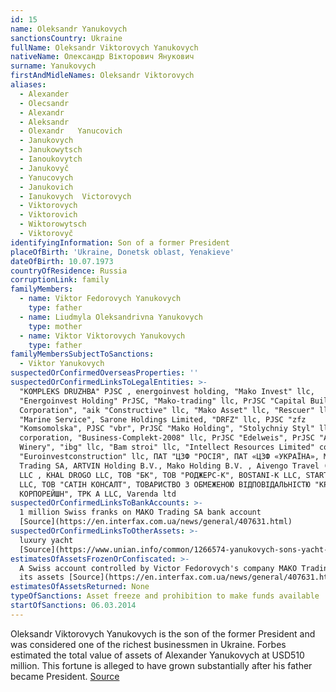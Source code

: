 ```yaml
---
id: 15
name: Oleksandr Yanukovych
sanctionsCountry: Ukraine
fullName: Oleksandr Viktorovych Yanukovych
nativeName: Олександр Вікторович Янукович
surname: Yanukovych
firstAndMidleNames: Oleksandr Viktorovych
aliases:
  - Alexander
  - Olecsandr
  - Alexandr
  - Aleksandr
  - Olexandr   Yanucovich
  - Janukovych
  - Janukowytsch
  - Ianoukovytch
  - Janukovyč
  - Yanucovych
  - Janukovich
  - Ianukovych  Victorovych
  - Viktorovych
  - Viktorovich
  - Wiktorowytsch
  - Viktorovyč
identifyingInformation: Son of a former President
placeOfBirth: 'Ukraine, Donetsk oblast, Yenakieve'
dateOfBirth: 10.07.1973
countryOfResidence: Russia
corruptionLink: family
familyMembers:
  - name: Viktor Fedorovych Yanukovych
    type: father
  - name: Liudmyla Oleksandrivna Yanukovych
    type: mother
  - name: Viktor Viktorovych Yanukovych
    type: father
familyMembersSubjectToSanctions:
  - Viktor Yanukovych
suspectedOrConfirmedOverseasProperties: ''
suspectedOrConfirmedLinksToLegalEntities: >-
  "KOMPLEKS DRUZHBA" PJSC , energoinvest holding, "Mako Invest" llc,
  "Energoinvest Holding" PrJSC, "Mako-trading" llc, PrJSC "Capital Building
  Corporation", "aik "Constructive" llc, "Mako Asset" llc, "Rescuer" llc, PrJSC
  "Marine Service", Sarone Holdings Limited, "DRFZ" llc, PJSC "zfz
  "Komsomolska", PJSC "vbr", PrJSC "Mako Holding", "Stolychniy Styl" llc, "Mako"
  corporation, "Business-Complekt-2008" llc, PrJSC "Edelweis", PrJSC "Artemivsk
  Winery", "ibg" llc, "Bam stroi" llc, "Intellect Resources Limited" company,
  "Euroinvestconstruction" llc, ПАТ "ЦЗФ "РОСІЯ", ПАТ «ЦЗФ «УКРАЇНА», MAKO
  Trading SA, ARTVIN Holding B.V., Mako Holding B.V. , Aivengo Travel (Ivanhoe)
  LLC , KHAL DROGO LLC, ТОВ "БК", ТОВ "РОДЖЕРС-К", BOSTANI-K LLC, STARTER LTD 
  LLC, ТОВ "САТІН КОНСАЛТ", ТОВАРИСТВО З ОБМЕЖЕНОЮ ВІДПОВІДАЛЬНІСТЮ "КРЕДО-АКТИВ
  КОРПОРЕЙШН", TPK A LLC, Varenda ltd  
suspectedOrConfirmedLinksToBankAccounts: >-
  1 million Swiss franks on MAKO Trading SA bank account
  [Source](https://en.interfax.com.ua/news/general/407631.html)
suspectedOrConfirmedLinksToOtherAssets: >-
  luxury yacht
  [Source](https://www.unian.info/common/1266574-yanukovych-sons-yacht-spotted-near-turkey-video.html)
estimatesOfAssetsFrozenOrConfiscated: >-
  A Swiss account controlled by Victor Fedorovych's company MAKO Trading SA and
  its assets [Source](https://en.interfax.com.ua/news/general/407631.html)
estimatesOfAssetsReturned: None
typeOfSanctions: Asset freeze and prohibition to make funds available
startOfSanctions: 06.03.2014
---
```

Oleksandr Viktorovych Yanukovych is the son of the former President and was 
considered one of the richest businessmen in Ukraine. Forbes estimated the total 
value of assets of Alexander Yanukovych at USD510 million. This fortune is 
alleged to have grown substantially after his father became President. 
[Source](https://pep.org.ua/uk/person/9416#dossier)
